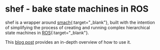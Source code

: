 # shef - bake state machines in ROS

shef is a wrapper around [smach](http://wiki.ros.org/smach){:target="\_blank"}, built with the intention of simplifying the process of creating and running complex hierarchical state machines in [ROS](https://www.ros.org/){:target="\_blank"}.

This [blog post](https://ragavsachdeva.github.io/blog/2021/shef/) provides an in-depth overview of how to use it.